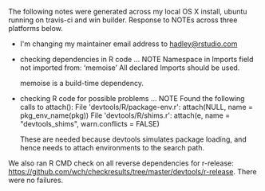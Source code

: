 The following notes were generated across my local OS X install, ubuntu running on travis-ci and win builder. Response to NOTEs across three platforms below.

* I'm changing my maintainer email address to hadley@rstudio.com

* checking dependencies in R code ... NOTE
  Namespace in Imports field not imported from: ‘memoise’
  All declared Imports should be used.
  
  memoise is a build-time dependency.

* checking R code for possible problems ... NOTE
  Found the following calls to attach():
    File 'devtools/R/package-env.r':
      attach(NULL, name = pkg_env_name(pkg))
    File 'devtools/R/shims.r':
      attach(e, name = "devtools_shims", warn.conflicts = FALSE)

  These are needed because devtools simulates package loading, and hence
  needs to attach environments to the search path.

We also ran R CMD check on all reverse dependencies for r-release: https://github.com/wch/checkresults/tree/master/devtools/r-release. There were no failures.
